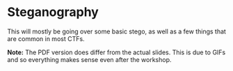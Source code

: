 # Steganography
This will mostly be going over some basic stego, as well as a few things that are common in most CTFs.


**Note:** The PDF version does differ from the actual slides. This is due to GIFs and so everything makes sense even after the workshop.
